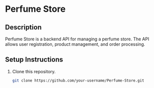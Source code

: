 # Perfume Store

## Description

Perfume Store is a backend API for managing a perfume store. The API allows user registration, product management, and order processing.

## Setup Instructions

1. Clone this repository.
   ```bash
   git clone https://github.com/your-username/Perfume-Store.git
